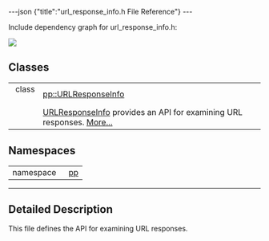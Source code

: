 ---json {"title":"url\_response\_info.h File Reference"} ---

Include dependency graph for url\_response\_info.h:

![](/docs/native-client/pepper_dev/cpp/url__response__info_8h__incl.png)

Classes
-------

<table><tbody><tr class="odd"><td style="text-align: right;">class  </td><td><a href="/docs/native-client/pepper_dev/cpp/classpp_1_1_u_r_l_response_info/" class="el">pp::URLResponseInfo</a></td></tr><tr class="even"><td style="text-align: right;"> </td><td><a href="/docs/native-client/pepper_dev/cpp/classpp_1_1_u_r_l_response_info/" class="el" title="URLResponseInfo provides an API for examining URL responses.">URLResponseInfo</a> provides an API for examining URL responses. <a href="/docs/native-client/pepper_dev/cpp/classpp_1_1_u_r_l_response_info#details">More...</a><br />
</td></tr></tbody></table>

Namespaces
----------

<table><tbody><tr class="odd"><td style="text-align: right;">namespace  </td><td><a href="/docs/native-client/pepper_dev/cpp/namespacepp/" class="el">pp</a></td></tr></tbody></table>

------------------------------------------------------------------------

<span id="details" class="anchor" style="margin: 0;"></span>

Detailed Description
--------------------

This file defines the API for examining URL responses.
